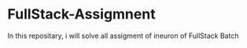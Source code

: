 # FullStack-Assigmnent
In this repositary, i will solve all assigment of ineuron of FullStack Batch 
